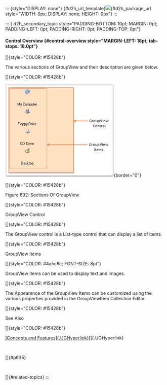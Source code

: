 ::: {style="DISPLAY: none"}
[](ms-xhelp:///?Id=d2h_url_template){#d2h_url_template}![](!package_url!){#d2h_package_url style="WIDTH: 0px; DISPLAY: none; HEIGHT: 0px"}
:::

::: {.d2h_secondary_topic style="PADDING-BOTTOM: 10pt; MARGIN: 0pt; PADDING-LEFT: 0pt; PADDING-RIGHT: 0pt; PADDING-TOP: 0pt"}
#### Control Overview {#control-overview style="MARGIN-LEFT: 18pt; tab-stops: 18.0pt"}

[]{style="COLOR: #15428b"} 

The various sections of GroupView and their description are given below.

[]{style="COLOR: #15428b"} 

![](ImagesExt/image76_877.jpg){border="0"}

[]{style="COLOR: #15428b"} 

Figure 892: Sections Of GroupView

[]{style="COLOR: #15428b"} 

GroupView Control

[]{style="COLOR: #15428b"} 

The GroupView control is a List-type control that can display a list of items.

[]{style="COLOR: #15428b"} 

GroupView Items

[]{style="COLOR: #4a5c8c; FONT-SIZE: 8pt"} 

GroupView Items can be used to display text and images.

[]{style="COLOR: #15428b"} 

The Appearance of the GroupView Items can be customized using the various properties provided in the GroupViewItem Collection Editor.

[]{style="COLOR: #15428b"} 

See Also

[]{style="COLOR: #15428b"} 

[[Concepts and Features]{.UGHyperlink}](../../../../../../../../Documents%20and%20Settings/sylviap/Desktop/Tools%20-%20Part%202.docx#_Concepts_and_Features_2)[]{.UGHyperlink}

 

[]{#p635} 

 

[]{#related-topics}
:::
